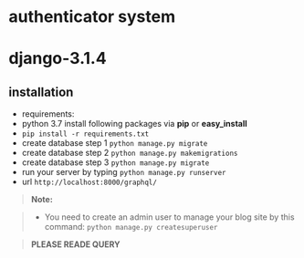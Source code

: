 # authenticator system
# django-3.1.4


installation
--------------------
- requirements:
- python 3.7 install following packages via **pip** or **easy_install**
- `pip install -r requirements.txt`
- create database step 1 `python manage.py migrate`
- create database step 2 `python manage.py makemigrations`
- create database step 3 `python manage.py migrate`
- run your server by typing `python manage.py runserver`
- url `http://localhost:8000/graphql/`

> **Note:**

> - You need to create an admin user to manage your blog site by this command: `python manage.py createsuperuser`

> **PLEASE READE QUERY**
